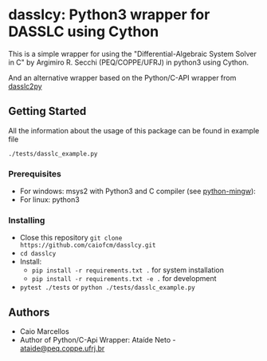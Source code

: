 # dasslcy: Python3 wrapper for DASSLC using Cython

This is a simple wrapper for using the "Differential-Algebraic System Solver in C" by Argimiro R. Secchi (PEQ/COPPE/UFRJ) in python3 using Cython.

And an alternative wrapper based on the Python/C-API wrapper from [dasslc2py](https://www.enq.ufrgs.br/enqlib/numeric/)

## Getting Started

All the information about the usage of this package can be found in example file

```
./tests/dasslc_example.py
```

### Prerequisites

- For windows: msys2 with Python3 and C compiler (see [python-mingw]):
- For linux: python3

### Installing

- Close this repository `git clone https://github.com/caiofcm/dasslcy.git`
- `cd dasslcy`
- Install:
    - `pip install -r requirements.txt .` for system installation
    - `pip install -r requirements.txt -e .` for development
- `pytest ./tests` or `python ./tests/dasslc_example.py`



## Authors

- Caio Marcellos
- Author of Python/C-Api Wrapper: Ataíde Neto - ataide@peq.coppe.ufrj.br

[python-mingw]: https://stackoverflow.com/questions/41932407/which-python-should-i-install-and-how-when-using-msys2

